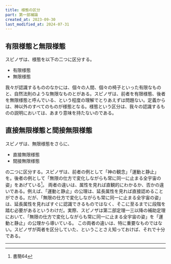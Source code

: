 ```yaml
---
title: 様態の区分
part: 第一部補論
created_at: 2023-09-30
last_modified_at: 2024-07-31 
---
```


## 有限様態と無限様態

スピノザは、様態を以下の二つに区分する。

- 有限様態
- 無限様態

我々が認識するもののなかには、個々の人間、個々の椅子といった有限なものと、自然法則のような無限なものとがある。スピノザは、前者を有限様態、後者を無限様態と呼んでいる、という程度の理解でとりあえずは問題ない。定義からは、神以外のすべてのものが様態となる。様態という区分は、我々の認識するものの説明においては、あまり意味を持たないのである。

## 直接無限様態と間接無限様態

スピノザは、無限様態をさらに、

- 直接無限様態
- 間接無限様態

の二つに区分する。スピノザは、前者の例として「神の観念」「運動と静止」を。後者の例として「無限の仕方で変化しながらも常に同一に止まる全宇宙の姿」をあげている[^ref1]。
両者の違いは、属性を見れば直観的にわかるか、否かの違いである。例えば、「運動と静止」の公理は、延長属性を見れば直接認めることができる。だが、「無限の仕方で変化しながらも常に同一に止まる全宇宙の姿」は、延長属性を見ればすぐに認識できるものではなく、そこに至るまでに段階を踏む必要があるというわけだ。実際、スピノザは第二部定理一三以降の補助定理において、「無限の仕方で変化しながらも常に同一に止まる全宇宙の姿」を「運動と静止」の公理から導いている。
この両者の違いは、特に重要なものではない。スピノザが両者を区分していた、ということさえ知っておけば、それで十分である。

[^ref1]:書簡64

---
